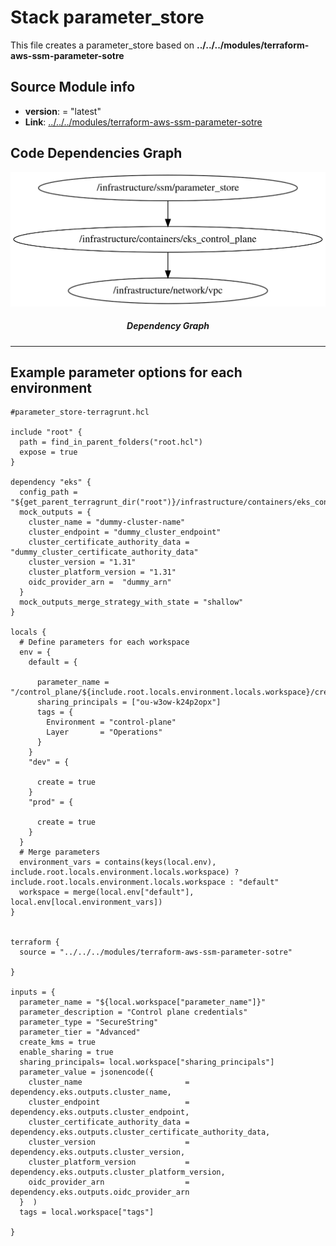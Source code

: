 <!-- BEGIN_TF_DOCS -->


# Stack parameter\_store
This file creates a parameter\_store based on **../../../modules/terraform-aws-ssm-parameter-sotre**

## Source Module info
- **version**: = "latest"
- **Link**: [../../../modules/terraform-aws-ssm-parameter-sotre](github.com/../../../modules/terraform-aws-ssm-parameter-sotre)

## Code Dependencies Graph
<center>

   ![Graph](./graph.svg)

  ##### **Dependency Graph**

</center>

---

## Example parameter options for each environment

```hcl
#parameter_store-terragrunt.hcl

include "root" {
  path = find_in_parent_folders("root.hcl")
  expose = true
}

dependency "eks" {
  config_path = "${get_parent_terragrunt_dir("root")}/infrastructure/containers/eks_control_plane"
  mock_outputs = {
    cluster_name = "dummy-cluster-name"
    cluster_endpoint = "dummy_cluster_endpoint"
    cluster_certificate_authority_data = "dummy_cluster_certificate_authority_data"
    cluster_version = "1.31"
    cluster_platform_version = "1.31"
    oidc_provider_arn =  "dummy_arn"
  }
  mock_outputs_merge_strategy_with_state = "shallow"
}

locals {
  # Define parameters for each workspace
  env = {
    default = {

      parameter_name = "/control_plane/${include.root.locals.environment.locals.workspace}/credentials"
      sharing_principals = ["ou-w3ow-k24p2opx"]
      tags = {
        Environment = "control-plane"
        Layer       = "Operations"
      }
    }
    "dev" = {

      create = true
    }
    "prod" = {

      create = true
    }
  }
  # Merge parameters
  environment_vars = contains(keys(local.env), include.root.locals.environment.locals.workspace) ? include.root.locals.environment.locals.workspace : "default"
  workspace = merge(local.env["default"], local.env[local.environment_vars])
}


terraform {
  source = "../../../modules/terraform-aws-ssm-parameter-sotre"

}

inputs = {
  parameter_name = "${local.workspace["parameter_name"]}"
  parameter_description = "Control plane credentials"
  parameter_type = "SecureString"
  parameter_tier = "Advanced"
  create_kms = true
  enable_sharing = true
  sharing_principals= local.workspace["sharing_principals"]
  parameter_value = jsonencode({
    cluster_name                       = dependency.eks.outputs.cluster_name,
    cluster_endpoint                   = dependency.eks.outputs.cluster_endpoint,
    cluster_certificate_authority_data = dependency.eks.outputs.cluster_certificate_authority_data,
    cluster_version                    = dependency.eks.outputs.cluster_version,
    cluster_platform_version           = dependency.eks.outputs.cluster_platform_version,
    oidc_provider_arn                  = dependency.eks.outputs.oidc_provider_arn
  }  )
  tags = local.workspace["tags"]

}
```
<!-- END_TF_DOCS -->